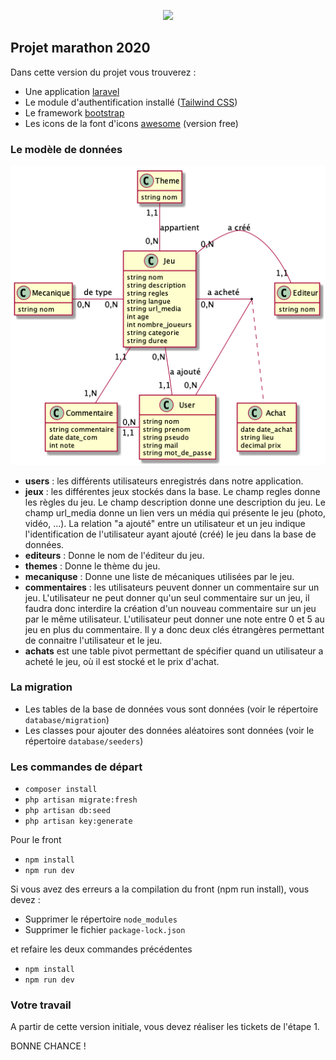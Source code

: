 <p align="center">
<a href="http://www.iut-lens.univ-artois.fr/" target="_blank"><img src="http://www.iut-lens.univ-artois.fr/wp-content/themes/iutlens2016new2/images/screenshot.png" width="200"></a></p>


## Projet marathon 2020

Dans cette version du projet vous trouverez :

- Une application [laravel](https://laravel.com/)
- Le module d'authentification installé ([Tailwind CSS](https://tailwindcss.com/))
- Le framework [bootstrap](https://getbootstrap.com/)
- Les icons de la font d'icons [awesome](https://fontawesome.com/) (version free)

### Le modèle de données

![Modèle de données](./doc/images/modeleDonnees.png)

<ul>
<li><strong>users</strong> : les différents utilisateurs enregistrés dans notre application.
</li>
<li><strong>jeux</strong> : les différentes jeux stockés dans la base. Le champ regles donne
    les règles du jeu. Le champ description donne une description du jeu. Le champ url_media donne un lien vers un média qui présente le jeu (photo, vidéo, ...).
    La relation "a ajouté" entre un utilisateur et un jeu indique l'identification de l'utilisateur ayant ajouté (créé) le jeu dans la base de données.
</li>
<li><strong>editeurs</strong> : Donne le nom de l'éditeur du jeu.</li>
<li><strong>themes</strong> : Donne le thème du jeu.</li>
<li><strong>mecaniquse</strong> : Donne une liste de mécaniques utilisées par le jeu.</li>
<li><strong>commentaires</strong> : les utilisateurs peuvent donner un commentaire  sur un
    jeu. L'utilisateur ne peut donner qu'un seul commentaire sur un jeu, il faudra donc interdire la création d'un nouveau commentaire sur un jeu par le même utilisateur.
    L'utilisateur peut donner une note entre 0 et 5 au jeu en plus du commentaire.
    Il y a donc deux clés étrangères permettant de connaitre l'utilisateur et le jeu.
</li>
<li><strong>achats</strong> est une table pivot permettant de spécifier quand un utilisateur a acheté le jeu, où il est stocké et le prix d'achat.
</li>
</ul>

### La migration


- Les tables de la base de données vous sont données (voir le répertoire `database/migration`)
- Les classes pour ajouter des données aléatoires sont données (voir le répertoire `database/seeders`)



### Les commandes de départ

- `composer install`
- `php artisan migrate:fresh`
- `php artisan db:seed`
- `php artisan key:generate`

Pour le front

- `npm install`
- `npm run dev`

Si vous avez des erreurs a la compilation du front (npm run install), vous devez :

- Supprimer le répertoire `node_modules`
- Supprimer le fichier `package-lock.json`

et refaire les deux commandes précédentes 


- `npm install`
- `npm run dev`

 


### Votre travail

A partir de cette version initiale, vous devez réaliser les tickets de l'étape 1.

BONNE CHANCE !
